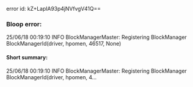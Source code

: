 error id: kZ+LapIA93p4jNVfvgV41Q==
### Bloop error:

25/06/18 00:19:10 INFO BlockManagerMaster: Registering BlockManager BlockManagerId(driver, hpomen, 46517, None)
#### Short summary: 

25/06/18 00:19:10 INFO BlockManagerMaster: Registering BlockManager BlockManagerId(driver, hpomen, 4...